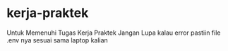 # kerja-praktek
Untuk Memenuhi Tugas Kerja Praktek
Jangan Lupa kalau error pastiin file .env nya sesuai sama laptop kalian
